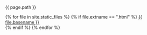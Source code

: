 {{ page.path }}

{% for file in site.static_files %}
  {% if file.extname == ".html" %}
    <a href="{{ file.path }}">{{ file.basename }}</a> <br/>
  {% endif %}
{% endfor %}

